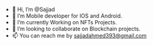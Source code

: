 - 👋 Hi, I’m @Sajjad
- 👀 I’m Mobile developer for IOS and Android.
- 🌱 I’m currently Working on NFTs Projects.
- 💞️ I’m looking to collaborate on Blockchain projects.
- 📫 You can reach me by sajjadahmed393@gmail.com

<!---
HackerGens/HackerGens is a ✨ special ✨ repository because its `README.md` (this file) appears on your GitHub profile.
You can click the Preview link to take a look at your changes.
--->
